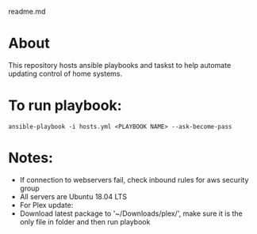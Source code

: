 readme.md
# About
This repository hosts ansible playbooks and taskst to help automate updating control of home systems.

# To run playbook:
`ansible-playbook -i hosts.yml <PLAYBOOK NAME> --ask-become-pass`

# Notes:
 - If connection to webservers fail, check inbound rules for aws security group
 - All servers are Ubuntu 18.04 LTS
 - For Plex update:
  - Download latest package to '~/Downloads/plex/', make sure it is the only file in folder and then run playbook

